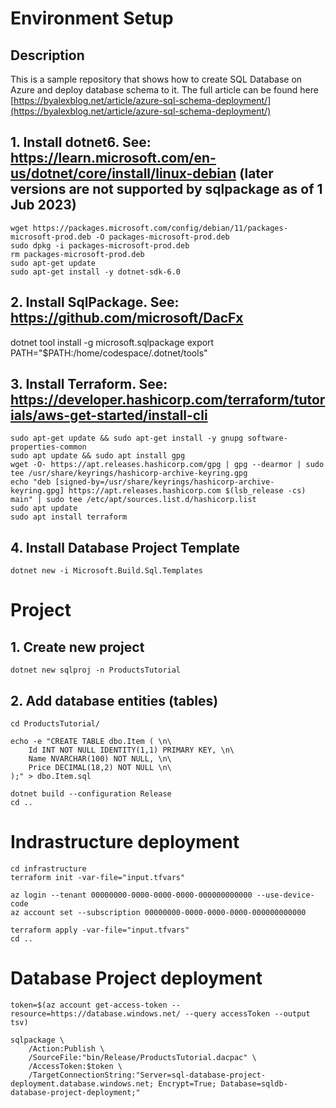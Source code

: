 # Environment Setup
## Description

This is a sample repository that shows how to create SQL Database on Azure and deploy database schema to it.
The full article can be found here [https://byalexblog.net/article/azure-sql-schema-deployment/](https://byalexblog.net/article/azure-sql-schema-deployment/)


## 1. Install dotnet6. See: https://learn.microsoft.com/en-us/dotnet/core/install/linux-debian (later versions are not supported by sqlpackage as of 1 Jub 2023)
``` 
wget https://packages.microsoft.com/config/debian/11/packages-microsoft-prod.deb -O packages-microsoft-prod.deb
sudo dpkg -i packages-microsoft-prod.deb
rm packages-microsoft-prod.deb
sudo apt-get update
sudo apt-get install -y dotnet-sdk-6.0
```

## 2. Install SqlPackage. See: https://github.com/microsoft/DacFx
dotnet tool install -g microsoft.sqlpackage
export PATH="$PATH:/home/codespace/.dotnet/tools"


## 3. Install Terraform. See: https://developer.hashicorp.com/terraform/tutorials/aws-get-started/install-cli
```
sudo apt-get update && sudo apt-get install -y gnupg software-properties-common
sudo apt update && sudo apt install gpg
wget -O- https://apt.releases.hashicorp.com/gpg | gpg --dearmor | sudo tee /usr/share/keyrings/hashicorp-archive-keyring.gpg
echo "deb [signed-by=/usr/share/keyrings/hashicorp-archive-keyring.gpg] https://apt.releases.hashicorp.com $(lsb_release -cs) main" | sudo tee /etc/apt/sources.list.d/hashicorp.list
sudo apt update
sudo apt install terraform
```

## 4. Install Database Project Template
```
dotnet new -i Microsoft.Build.Sql.Templates
```

# Project

## 1. Create new project
```
dotnet new sqlproj -n ProductsTutorial
```

## 2. Add database entities (tables)
```
cd ProductsTutorial/

echo -e "CREATE TABLE dbo.Item ( \n\
    Id INT NOT NULL IDENTITY(1,1) PRIMARY KEY, \n\
    Name NVARCHAR(100) NOT NULL, \n\
    Price DECIMAL(18,2) NOT NULL \n\
);" > dbo.Item.sql

dotnet build --configuration Release
cd ..
```

# Indrastructure deployment
```
cd infrastructure
terraform init -var-file="input.tfvars"

az login --tenant 00000000-0000-0000-0000-000000000000 --use-device-code
az account set --subscription 00000000-0000-0000-0000-000000000000

terraform apply -var-file="input.tfvars"
cd ..
```

# Database Project deployment
```
token=$(az account get-access-token --resource=https://database.windows.net/ --query accessToken --output tsv)

sqlpackage \
    /Action:Publish \
    /SourceFile:"bin/Release/ProductsTutorial.dacpac" \
    /AccessToken:$token \
    /TargetConnectionString:"Server=sql-database-project-deployment.database.windows.net; Encrypt=True; Database=sqldb-database-project-deployment;"
```